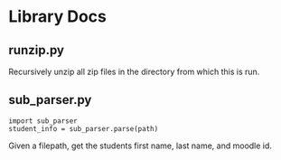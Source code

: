 # Library Docs

## runzip.py

Recursively unzip all zip files in the directory from which this is run.

## sub_parser.py

    import sub_parser
    student_info = sub_parser.parse(path)

Given a filepath, get the students first name, last name, and moodle id.  
